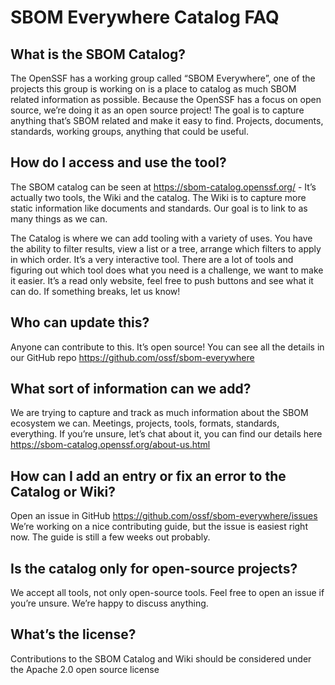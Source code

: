 # SBOM Everywhere Catalog FAQ

## What is the SBOM Catalog?
The OpenSSF has a working group called “SBOM Everywhere”, one of the projects this group is working on is a place to catalog as much SBOM related information as possible. Because the OpenSSF has a focus on open source, we’re doing it as an open source project! The goal is to capture anything that’s SBOM related and make it easy to find. Projects, documents, standards, working groups, anything that could be useful.

## How do I access and use the tool?
The SBOM catalog can be seen at https://sbom-catalog.openssf.org/ - It’s actually two tools, the Wiki and the catalog. The Wiki is to capture more static information like documents and standards. Our goal is to link to as many things as we can.

The Catalog is where we can add tooling with a variety of uses. You have the ability to filter results, view a list or a tree, arrange which filters to apply in which order. It’s a very interactive tool. There are a lot of tools and figuring out which tool does what you need is a challenge, we want to make it easier. It’s a read only website, feel free to push buttons and see what it can do. If something breaks, let us know!

## Who can update this?
Anyone can contribute to this. It’s open source! You can see all the details in our GitHub repo
https://github.com/ossf/sbom-everywhere

## What sort of information can we add?
We are trying to capture and track as much information about the SBOM ecosystem we can. Meetings, projects, tools, formats, standards, everything. If you’re unsure, let’s chat about it, you can find our details here https://sbom-catalog.openssf.org/about-us.html

## How can I add an entry or fix an error to the Catalog or Wiki?
Open an issue in GitHub https://github.com/ossf/sbom-everywhere/issues
We’re working on a nice contributing guide, but the issue is easiest right now. The guide is still a few weeks out probably.

## Is the catalog only for open-source projects?
We accept all tools, not only open-source tools. Feel free to open an issue if you’re unsure. We’re happy to discuss anything.

## What’s the license?
Contributions to the SBOM Catalog and Wiki should be considered under the Apache 2.0 open source license
